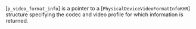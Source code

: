 [`p_video_format_info`] is a pointer to a
[`PhysicalDeviceVideoFormatInfoKHR`] structure specifying the codec
and video profile for which information is returned.